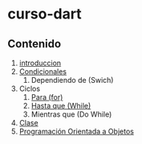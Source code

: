 # curso-dart
## Contenido

1. [introduccion](introduccion/readme.md)
2. [Condicionales](condicionales/readme.md)
    1. Dependiendo de (Swich)
3. Ciclos
    1. [Para (for)](ciclos/for/readme.md)
    2. [Hasta que (While)](ciclos/while/readme.md)
    3. Mientras que (Do While)
4. [Clase](clases/readme.md)
5. [Programación Orientada a Objetos](poo/readme.md)
